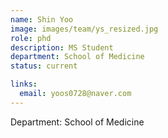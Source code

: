 ```yaml
---
name: Shin Yoo
image: images/team/ys_resized.jpg
role: phd
description: MS Student
department: School of Medicine
status: current

links:
  email: yoos0728@naver.com
---
```


Department: School of Medicine
